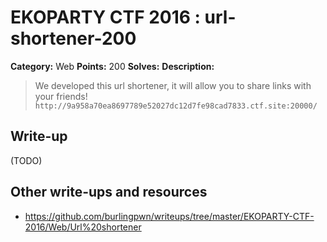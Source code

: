 # EKOPARTY CTF 2016 : url-shortener-200

**Category:** Web
**Points:** 200
**Solves:**
**Description:**

> We developed this url shortener, it will allow you to share links with your friends!
> `http://9a958a70ea8697789e52027dc12d7fe98cad7833.ctf.site:20000/`

## Write-up

(TODO)

## Other write-ups and resources

* https://github.com/burlingpwn/writeups/tree/master/EKOPARTY-CTF-2016/Web/Url%20shortener
